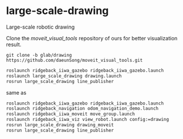 # large-scale-drawing
Large-scale robotic drawing

Clone the *moveit_visual_tools* repository of ours for better visualization result.
```shell
git clone -b glab/drawing https://github.com/daeunSong/moveit_visual_tools.git
```

```sh
roslaunch ridgeback_iiwa_gazebo ridgeback_iiwa_gazebo.launch
roslaunch large_scale_drawing drawing.launch
rosrun large_scale_drawing line_publisher
```

same as


```sh
roslaunch ridgeback_iiwa_gazebo ridgeback_iiwa_gazebo.launch
roslaunch ridgeback_navigation odom_navigation_demo.launch
roslaunch ridgeback_iiwa_moveit move_group.launch
roslaunch ridgeback_iiwa_viz view_robot.launch config:=drawing
rosrun large_scale_drawing drawing_moveit
rosrun large_scale_drawing line_publisher
```
